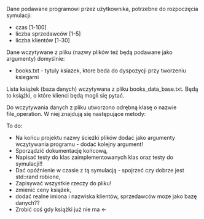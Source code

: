 Dane podawane programowi przez użytkownika, potrzebne do rozpoczęcia symulacji:
 - czas [1-100]
 - liczba sprzedawców [1-5]
 - liczba klientów [1-30] 

Dane wczytywane z pliku (nazwy plików też będą podawane jako argumenty) domyślnie:
- books.txt - tytuly ksiazek, ktore beda do dyspozycji przy tworzeniu ksiegarni

Lista książek (baza danych) wczytywana z pliku books_data_base.txt. Będą to książki, o które klienci będą mogli się pytać.

Do wczytywania danych z pliku utworzono odrębną klasę o nazwie file_operation. W niej znajdują się następujące metody:

To do:
 - Na końcu projektu nazwy ścieżki plików dodać jako argumenty wczytywania programu - dodać kolejny argument!
 - Sporządzić dokumentację końcową,
 - Napisać testy do klas zaimplementowanych klas oraz testy do symulacji!!
 - Dać opóźnienie w czasie z tą symulacją - spojrzeć czy dobrze jest std::rand robione,
 - Zapisywać wszystkie rzeczy do pliku!
 - zmienić ceny książek,
 - dodać realne imiona i nazwiska klientów, sprzedawców moze jako bazę danych?? 
 - Zrobić coś gdy książki już nie ma <-

 